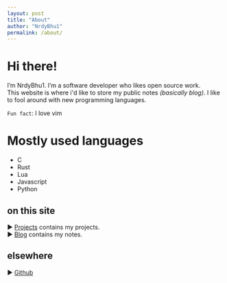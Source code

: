 ```yaml
---
layout: post
title: "About"
author: "NrdyBhu1"
permalink: /about/
---
```


# Hi there! 
I’m NrdyBhu1. I’m a software developer who likes open source work.  
This website is where i'd like to store my public notes *(basically blog)*.
I like to fool around with new programming languages.

`Fun fact`: I love vim

# Mostly used languages
 - C 
 - Rust 
 - Lua 
 - Javascript 
 - Python 

## on this site
► [Projects](/notes/projects/) contains my projects.  
► [Blog](/notes) contains my notes.  

## elsewhere
► [Github](https://github.com/NrdyBhu1)
